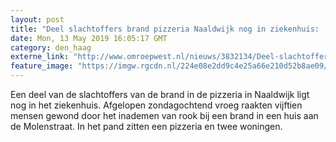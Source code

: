 ```yaml
---
layout: post
title: "Deel slachtoffers brand pizzeria Naaldwijk nog in ziekenhuis: 'Ze is wel in shock'"
date: Mon, 13 May 2019 16:05:17 GMT
category: den_haag
externe_link: "http://www.omroepwest.nl/nieuws/3832134/Deel-slachtoffers-brand-pizzeria-Naaldwijk-nog-in-ziekenhuis-Ze-is-wel-in-shock"
feature_image: "https://imgw.rgcdn.nl/224e08e2dd9c4e25a66e210d52b8ae09/opener/3832135.jpg"
---
```


Een deel van de slachtoffers van de brand in de pizzeria in Naaldwijk ligt nog in het ziekenhuis. Afgelopen zondagochtend vroeg raakten vijftien mensen gewond door het inademen van rook bij een brand in een huis aan de Molenstraat. In het pand zitten een pizzeria en twee woningen.
